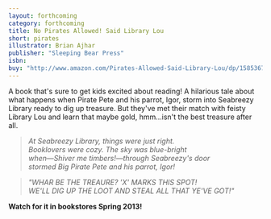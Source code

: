 ```yaml
---
layout: forthcoming
category: forthcoming
title: No Pirates Allowed! Said Library Lou
short: pirates
illustrator: Brian Ajhar
publisher: "Sleeping Bear Press"
isbn:
buy: "http://www.amazon.com/Pirates-Allowed-Said-Library-Lou/dp/1585367966/ref=sr_1_4?ie=UTF8&qid=1357801183&sr=8-4&keywords=no+pirates+allowed"
---
```


A book that's sure to get kids excited about reading! A hilarious tale about what happens when Pirate Pete and his parrot, Igor, storm into Seabreezy Library ready to dig up treasure. But they've met their match with feisty Library Lou and learn that maybe gold, hmm…isn't the best treasure after all.

> _At Seabreezy Library, things were just right.  
> Booklovers were cozy. The sky was blue-bright  
> when—Shiver me timbers!—through Seabreezy's door  
> stormed Big Pirate Pete and his parrot, Igor!_

> _"WHAR BE THE TREAURE? 'X' MARKS THIS SPOT!  
> WE'LL DIG UP THE LOOT AND STEAL ALL THAT YE'VE GOT!"_

__Watch for it in bookstores Spring 2013!__
